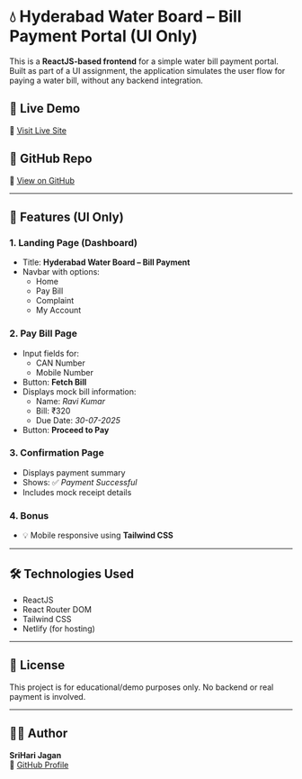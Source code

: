# 💧 Hyderabad Water Board – Bill Payment Portal (UI Only)

This is a **ReactJS-based frontend** for a simple water bill payment portal. Built as part of a UI assignment, the application simulates the user flow for paying a water bill, without any backend integration.

## 🚀 Live Demo
🔗 [Visit Live Site](https://waterbillpayment.netlify.app/)

## 📁 GitHub Repo
🔗 [View on GitHub](https://github.com/SriHariJagan04/WaterBillPayment)

---

## 📌 Features (UI Only)

### 1. **Landing Page (Dashboard)**
- Title: **Hyderabad Water Board – Bill Payment**
- Navbar with options:
  - Home
  - Pay Bill
  - Complaint
  - My Account

### 2. **Pay Bill Page**
- Input fields for:
  - CAN Number
  - Mobile Number
- Button: **Fetch Bill**
- Displays mock bill information:
  - Name: *Ravi Kumar*
  - Bill: ₹320
  - Due Date: *30-07-2025*
- Button: **Proceed to Pay**

### 3. **Confirmation Page**
- Displays payment summary
- Shows: ✅ *Payment Successful*
- Includes mock receipt details

### 4. **Bonus**
- 💡 Mobile responsive using **Tailwind CSS**

---

## 🛠️ Technologies Used

- ReactJS
- React Router DOM
- Tailwind CSS
- Netlify (for hosting)

---

## 📄 License
This project is for educational/demo purposes only. No backend or real payment is involved.

---

## 🙋‍♂️ Author

**SriHari Jagan**  
🔗 [GitHub Profile](https://github.com/SriHariJagan04)
